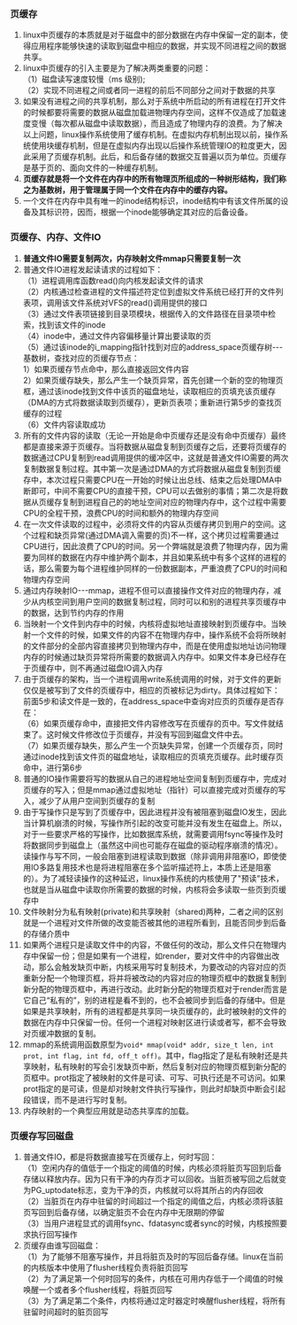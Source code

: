 ### 页缓存
1. linux中页缓存的本质就是对于磁盘中的部分数据在内存中保留一定的副本，使得应用程序能够快速的读取到磁盘中相应的数据，并实现不同进程之间的数据共享。
2. linux中页缓存的引入主要是为了解决两类重要的问题：  
（1）磁盘读写速度较慢（ms 级别);  
（2）实现不同进程之间或者同一进程的前后不同部分之间对于数据的共享
3. 如果没有进程之间的共享机制，那么对于系统中所启动的所有进程在打开文件的时候都要将需要的数据从磁盘加载进物理内存空间，这样不仅造成了加载速度变慢（每次都从磁盘中读取数据），而且造成了物理内存的浪费。为了解决以上问题，linux操作系统使用了缓存机制。在虚拟内存机制出现以前，操作系统使用块缓存机制，但是在虚拟内存出现以后操作系统管理IO的粒度更大，因此采用了页缓存机制。此后，和后备存储的数据交互普遍以页为单位。页缓存是基于页的、面向文件的一种缓存机制。
4. **页缓存就是将一个文件在内存中的所有物理页所组成的一种树形结构，我们称之为基数树，用于管理属于同一个文件在内存中的缓存内容。**
5. 一个文件在内存中具有唯一的inode结构标识，inode结构中有该文件所属的设备及其标识符，因而，根据一个inode能够确定其对应的后备设备。

### 页缓存、内存、文件IO
1. **普通文件IO需要复制两次，内存映射文件mmap只需要复制一次**
2. 普通文件IO进程发起读请求的过程如下：  
（1）进程调用库函数read()向内核发起读文件的请求  
（2）内核通过检查进程的文件描述符定位到虚拟文件系统已经打开的文件列表项，调用该文件系统对VFS的read()调用提供的接口  
（3）通过文件表项链接到目录项模块，根据传入的文件路径在目录项中检索，找到该文件的inode  
（4）inode中，通过文件内容偏移量计算出要读取的页  
（5）通过该inode的i_mapping指针找到对应的address_space页缓存树---基数树，查找对应的页缓存节点：  
1）如果页缓存节点命中，那么直接返回文件内容  
2）如果页缓存缺失，那么产生一个缺页异常，首先创建一个新的空的物理页框，通过该inode找到文件中该页的磁盘地址，读取相应的页填充该页缓存（DMA的方式将数据读取到页缓存），更新页表项；重新进行第5步的查找页缓存的过程  
（6）文件内容读取成功
3. 所有的文件内容的读取（无论一开始是命中页缓存还是没有命中页缓存）最终都是直接来源于页缓存。当将数据从磁盘复制到页缓存之后，还要将页缓存的数据通过CPU复制到read调用提供的缓冲区中，这就是普通文件IO需要的两次复制数据复制过程。其中第一次是通过DMA的方式将数据从磁盘复制到页缓存中，本次过程只需要CPU在一开始的时候让出总线、结束之后处理DMA中断即可，中间不需要CPU的直接干预，CPU可以去做别的事情；第二次是将数据从页缓存复制到进程自己的的地址空间对应的物理内存中，这个过程中需要CPU的全程干预，浪费CPU的时间和额外的物理内存空间
4. 在一次文件读取的过程中，必须将文件的内容从页缓存拷贝到用户的空间。这个过程和缺页异常(通过DMA调入需要的页)不一样，这个拷贝过程需要通过CPU进行，因此浪费了CPU的时间。另一个弊端就是浪费了物理内存，因为需要为同样的数据在内存中维护两个副本，并且如果系统中有多个这样的进程的话，那么需要为每个进程维护同样的一份数据副本，严重浪费了CPU的时间和物理内存空间
5. 通过内存映射IO---mmap，进程不但可以直接操作文件对应的物理内存，减少从内核空间到用户空间的数据复制过程，同时可以和别的进程共享页缓存中的数据，达到节约内存的作用
6. 当映射一个文件到内存中的时候，内核将虚拟地址直接映射到页缓存中。当映射一个文件的时候，如果文件的内容不在物理内存中，操作系统不会将所映射的文件部分的全部内容直接拷贝到物理内存中，而是在使用虚拟地址访问物理内存的时候通过缺页异常将所需要的数据调入内存中。如果文件本身已经存在于页缓存中，则不再通过磁盘IO调入内存
7. 由于页缓存的架构，当一个进程调用write系统调用的时候，对于文件的更新仅仅是被写到了文件的页缓存中，相应的页被标记为dirty。具体过程如下：  
前面5步和读文件是一致的，在address_space中查询对应页的页缓存是否存在：  
（6）如果页缓存命中，直接把文件内容修改写在页缓存的页中。写文件就结束了。这时候文件修改位于页缓存，并没有写回到磁盘文件中去。  
（7）如果页缓存缺失，那么产生一个页缺失异常，创建一个页缓存页，同时通过inode找到该文件页的磁盘地址，读取相应的页填充页缓存。此时缓存页命中，进行第6步
8. 普通的IO操作需要将写的数据从自己的进程地址空间复制到页缓存中，完成对页缓存的写入；但是mmap通过虚拟地址（指针）可以直接完成对页缓存的写入，减少了从用户空间到页缓存的复制
9. 由于写操作只是写到了页缓存中，因此进程并没有被阻塞到磁盘IO发生，因此当计算机崩溃的时候，写操作所引起的改变可能并没有发生在磁盘上。所以，对于一些要求严格的写操作，比如数据库系统，就需要调用fsync等操作及时将数据同步到磁盘上（虽然这中间也可能存在磁盘的驱动程序崩溃的情况）。读操作与写不同，一般会阻塞到进程读取到数据（除非调用非阻塞IO，即使使用IO多路复用技术也是将进程阻塞在多个监听描述符上，本质上还是阻塞的）。为了减轻读操作的这种延迟，linux操作系统的内核使用了"预读"技术，也就是当从磁盘中读取你所需要的数据的时候，内核将会多读取一些页到页缓存中
10. 文件映射分为私有映射(private)和共享映射（shared)两种，二者之间的区别就是一个进程对文件所做的改变能否被其他的进程所看到，且能否同步到后备的存储介质中
11. 如果两个进程只是读取文件中的内容，不做任何的改动，那么文件只在物理内存中保留一份；但是如果有一个进程，如render，要对文件中的内容做出改动，那么会触发缺页中断，内核采用写时复制技术，为要改动的内容对应的页重新分配一个物理页框，将并将被改动的内容对应的物理页框中的数据复制到新分配的物理页框中，再进行改动。此时新分配的物理页框对于render而言是它自己“私有的”，别的进程是看不到的，也不会被同步到后备的存储中。但是如果是共享映射，所有的进程都是共享同一块页缓存的，此时被映射的文件的数据在内存中只保留一份。任何一个进程对映射区进行读或者写，都不会导致对页缓冲数据的复制。
12. mmap的系统调用函数原型为`void* mmap(void* addr, size_t len, int prot, int flag, int fd, off_t off)`。其中，flag指定了是私有映射还是共享映射，私有映射的写会引发缺页中断，然后复制对应的物理页框到新分配的页框中。prot指定了被映射的文件是可读、可写、可执行还是不可访问。如果prot指定的是可读，但是却对映射文件执行写操作，则此时却缺页中断会引起段错误，而不是进行写时复制。
13. 内存映射的一个典型应用就是动态共享库的加载。

### 页缓存写回磁盘
1. 普通文件IO，都是将数据直接写在页缓存上，何时写回：  
（1）空闲内存的值低于一个指定的阈值的时候，内核必须将脏页写回到后备存储以释放内存。因为只有干净的内存页才可以回收。当脏页被写回之后就变为PG_uptodate标志，变为干净的页，内核就可以将其所占的内存回收  
（2）当脏页在内存中驻留的时间超过一个指定的阈值之后，内核必须将该脏页写回到后备存储，以确定脏页不会在内存中无限期的停留  
（3）当用户进程显式的调用fsync、fdatasync或者sync的时候，内核按照要求执行回写操作  
2. 页缓存由谁写回磁盘：  
（1）为了能够不阻塞写操作，并且将脏页及时的写回后备存储。linux在当前的内核版本中使用了flusher线程负责将脏页回写  
（2）为了满足第一个何时回写的条件，内核在可用内存低于一个阈值的时候唤醒一个或者多个flusher线程，将脏页回写  
（3）为了满足第二个条件，内核将通过定时器定时唤醒flusher线程，将所有驻留时间超时的脏页回写
